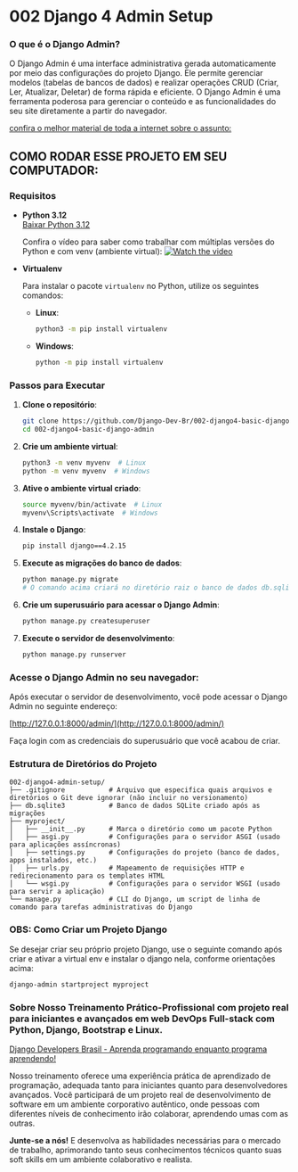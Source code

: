 
# 002 Django 4 Admin Setup

### O que é o Django Admin?

O Django Admin é uma interface administrativa gerada automaticamente por meio das configurações do projeto Django. Ele permite gerenciar modelos (tabelas de bancos de dados) e realizar operações CRUD (Criar, Ler, Atualizar, Deletar) de forma rápida e eficiente. O Django Admin é uma ferramenta poderosa para gerenciar o conteúdo e as funcionalidades do seu site diretamente a partir do navegador.

[confira o melhor material de toda a internet sobre o assunto:](https://books.agiliq.com/projects/django-admin-cookbook/en/latest/)


## COMO RODAR ESSE PROJETO EM SEU COMPUTADOR:

### Requisitos

- **Python 3.12**  
  [Baixar Python 3.12](https://www.python.org/downloads/release/python-3122/)

  Confira o vídeo para saber como trabalhar com múltiplas versões do Python e com venv (ambiente virtual):
  [![Watch the video](https://img.youtube.com/vi/eetDeQrv0Rs/0.jpg)](https://youtu.be/eetDeQrv0Rs)

- **Virtualenv**

  Para instalar o pacote `virtualenv` no Python, utilize os seguintes comandos:

  - **Linux**:
    ```bash
    python3 -m pip install virtualenv
    ```

  - **Windows**:
    ```bash
    python -m pip install virtualenv
    ```

### Passos para Executar

1. **Clone o repositório**:
    ```bash
    git clone https://github.com/Django-Dev-Br/002-django4-basic-django-admin.git
    cd 002-django4-basic-django-admin
    ```

2. **Crie um ambiente virtual**:
    ```bash
    python3 -m venv myvenv  # Linux
    python -m venv myvenv  # Windows
    ```

3. **Ative o ambiente virtual criado**:
    ```bash
    source myvenv/bin/activate  # Linux
    myvenv\Scripts\activate  # Windows
    ```

4. **Instale o Django**:
    ```bash
    pip install django==4.2.15
    ```

5. **Execute as migrações do banco de dados**:
    ```bash
    python manage.py migrate
    # O comando acima criará no diretório raiz o banco de dados db.sqlite3 com o esquema de tabelas do Django
    ```

6. **Crie um superusuário para acessar o Django Admin**:
    ```bash
    python manage.py createsuperuser
    ```

7. **Execute o servidor de desenvolvimento**:
    ```bash
    python manage.py runserver
    ```

### Acesse o Django Admin no seu navegador:

Após executar o servidor de desenvolvimento, você pode acessar o Django Admin no seguinte endereço:

[http://127.0.0.1:8000/admin/](http://127.0.0.1:8000/admin/)

Faça login com as credenciais do superusuário que você acabou de criar.


### Estrutura de Diretórios do Projeto

```
002-django4-admin-setup/
├── .gitignore           # Arquivo que especifica quais arquivos e diretórios o Git deve ignorar (não incluir no versionamento)
├── db.sqlite3           # Banco de dados SQLite criado após as migrações
├── myproject/
│   ├── __init__.py      # Marca o diretório como um pacote Python
│   ├── asgi.py          # Configurações para o servidor ASGI (usado para aplicações assíncronas)
│   ├── settings.py      # Configurações do projeto (banco de dados, apps instalados, etc.)
│   ├── urls.py          # Mapeamento de requisições HTTP e redirecionamento para os templates HTML
│   └── wsgi.py          # Configurações para o servidor WSGI (usado para servir a aplicação)
└── manage.py            # CLI do Django, um script de linha de comando para tarefas administrativas do Django
```

### OBS: Como Criar um Projeto Django

Se desejar criar seu próprio projeto Django, use o seguinte comando após criar e ativar a virtual env e instalar o django nela, conforme orientações acima:

```bash
django-admin startproject myproject
```

### Sobre Nosso Treinamento Prático-Profissional com projeto real para iniciantes e avançados em web DevOps Full-stack com Python, Django, Bootstrap e Linux.

[Django Developers Brasil - Aprenda programando enquanto programa aprendendo!](https://django.dev.br/)

Nosso treinamento oferece uma experiência prática de aprendizado de programação, adequada tanto para iniciantes quanto para desenvolvedores avançados. Você participará de um projeto real de desenvolvimento de software em um ambiente corporativo autêntico, onde pessoas com diferentes níveis de conhecimento irão colaborar, aprendendo umas com as outras.

**Junte-se a nós!** E desenvolva as habilidades necessárias para o mercado de trabalho, aprimorando tanto seus conhecimentos técnicos quanto suas soft skills em um ambiente colaborativo e realista.
